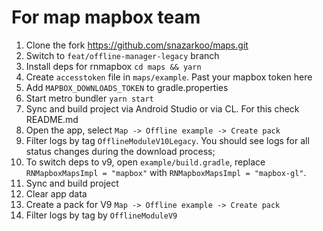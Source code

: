 # For map mapbox team

1. Clone the fork https://github.com/snazarkoo/maps.git
2. Switch to `feat/offline-manager-legacy` branch
3. Install deps for rnmapbox `cd maps && yarn`
4. Create `accesstoken` file in `maps/example`. Past your mapbox token here
5. Add `MAPBOX_DOWNLOADS_TOKEN` to gradle.properties
6. Start metro bundler `yarn start` 
7. Sync and build project via Android Studio or via CL. For this check README.md
8. Open the app, select `Map -> Offline example -> Create pack`
9. Filter logs by tag `OfflineModuleV10Legacy`. You should see logs for all status changes during the download process;
10. To switch deps to v9, open `example/build.gradle`, replace `RNMapboxMapsImpl = "mapbox"` with `RNMapboxMapsImpl = "mapbox-gl"`.
11. Sync and build project
12. Clear app data
13. Create a pack for V9 `Map -> Offline example -> Create pack`
14. Filter logs by tag by `OfflineModuleV9`